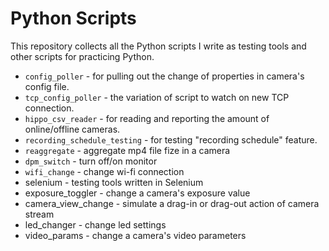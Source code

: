 # Python Scripts
This repository collects all the Python scripts I write as testing tools and other scripts for practicing Python.
* `config_poller` - for pulling out the change of properties in camera's config file.
 * `tcp_config_poller` - the variation of script to watch on new TCP connection.
* `hippo_csv_reader` - for reading and reporting the amount of online/offline cameras.
* `recording_schedule_testing` - for testing "recording schedule" feature.
 * `reaggregate` - aggregate mp4 file fize in a camera
 * `dpm_switch` - turn off/on monitor
 * `wifi_change` - change wi-fi connection
* selenium - testing tools written in Selenium
 * exposure_toggler - change a camera's exposure value
 * camera_view_change - simulate a drag-in or drag-out action of camera stream
 * led_changer - change led settings
* video_params - change a camera's video parameters

